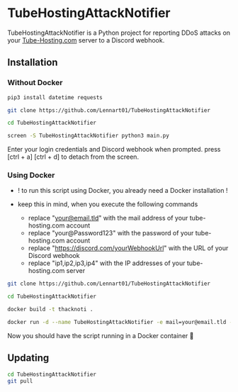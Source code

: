 # TubeHostingAttackNotifier
TubeHostingAttackNotifier is a Python project for reporting DDoS attacks on your [Tube-Hosting.com](https://tube-hosting.com) server to a Discord webhook.

## Installation

### Without Docker

```bash
pip3 install datetime requests

git clone https://github.com/Lennart01/TubeHostingAttackNotifier

cd TubeHostingAttackNotifier

screen -S TubeHostingAttackNotifier python3 main.py
```
Enter your login credentials and Discord webhook when prompted.
press [ctrl + a]  [ctrl + d] to detach from the screen. 

### Using Docker
* ! to run this script using Docker, you already need a Docker installation !

* keep this in mind, when you execute the following commands
   * replace "your@email.tld" with the mail address of your tube-hosting.com account
   * replace "your@Password123" with the password of your tube-hosting.com account
   * replace "https://discord.com/yourWebhookUrl" with the URL of your Discord webhook
   * replace "ip1,ip2,ip3,ip4" with the IP addresses of your tube-hosting.com server
   
```bash
git clone https://github.com/Lennart01/TubeHostingAttackNotifier

cd TubeHostingAttackNotifier

docker build -t thacknoti . 

docker run -d --name TubeHostingAttackNotifier -e mail=your@email.tld -e passwd=your@Password123 -e url=https://discord.com/yourWebhookUrl -e ips=ip1,ip2,ip3,ip4 thacknoti
```

Now you should have the script running in a Docker container 🎉

## Updating
```bash
cd TubeHostingAttackNotifier
git pull
```

